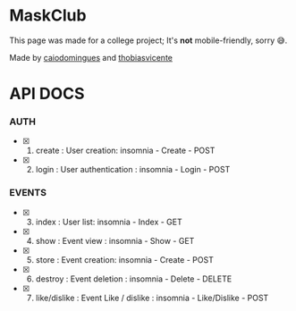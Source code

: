 # MaskClub

This page was made for a college project; It's **not** mobile-friendly, sorry 😅.

Made by [caiodomingues](https://github.com/caiodomingues) and [thobiasvicente](https://github.com/thobiasvicente)

# API DOCS

### AUTH

- [x] 1. create : User creation: insomnia - Create - POST
- [x] 2. login : User authentication : insomnia - Login - POST

### EVENTS
- [x] 3. index : User list: insomnia - Index - GET
- [x] 4. show : Event view : insomnia - Show - GET
- [x] 5. store : Event creation: insomnia - Create - POST
- [x] 6. destroy : Event deletion : insomnia - Delete - DELETE
- [x] 7. like/dislike : Event Like / dislike : insomnia - Like/Dislike - POST